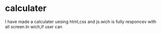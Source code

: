 # calculater
I have made a calculater uesing html,css and js.wich is fully responcev with all screen.In wich,if user can
